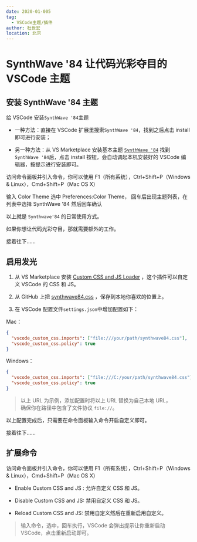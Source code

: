 ```yaml
---
date: 2020-01-005
tag:
  - VSCode主题/插件
author: 杜世宏
location: 北京
---
```


# SynthWave '84 让代码光彩夺目的 VSCode 主题

## 安装 SynthWave '84 主题

给 VSCode 安装`SynthWave '84`主题

- 一种方法：直接在 VSCode 扩展里搜索`SynthWave '84`，找到之后点击 install 即可进行安装；

- 另一种方法：从 VS Marketplace 安装基本主题 [`SynthWave '84`](https://marketplace.visualstudio.com/items?itemName=RobbOwen.synthwave-vscode) 找到`SynthWave '84`后，点击 install 按钮，会自动调起本机安装好的 VSCode 编辑器，按提示进行安装即可。

访问命令面板并引入命令，你可以使用 F1（所有系统），Ctrl+Shift+P（Windows & Linux），Cmd+Shift+P（Mac OS X）

输入 Color Theme 选中 Preferences:Color Theme， 回车后出现主题列表，在列表中选择 SynthWave '84 然后回车确认

以上就是 `Synthwave'84` 的日常使用方式。

如果你想让代码光彩夺目，那就需要额外的工作。

接着往下......

## 启用发光

1. 从 VS Marketplace 安装 [Custom CSS and JS Loader](https://marketplace.visualstudio.com/items?itemName=be5invis.vscode-custom-css) ，这个插件可以自定义 VSCode 的 CSS 和 JS。

2. 从 GitHub 上把 [synthwave84.css](https://github.com/robb0wen/synthwave-vscode/blob/master/synthwave84.css) ，保存到本地你喜欢的位置上。

3. 在 VSCode 配置文件`settings.json`中增加配置如下：

Mac：

```json
{
  "vscode_custom_css.imports": ["file:///your/path/synthwave84.css"],
  "vscode_custom_css.policy": true
}
```

Windows：

```json
{
  "vscode_custom_css.imports": ["file:///C:/your/path/synthwave84.css"],
  "vscode_custom_css.policy": true
}
```

> 以上 URL 为示例，添加配置时将以上 URL 替换为自己本地 URL，  
> 确保你在路径中包含了文件协议 `file://`。

以上配置完成后，只需要在命令面板输入命令开启自定义即可。

接着往下......

## 扩展命令

访问命令面板并引入命令，你可以使用 F1（所有系统），Ctrl+Shift+P（Windows & Linux），Cmd+Shift+P（Mac OS X）

- Enable Custom CSS and JS : 允许自定义 CSS 和 JS。

- Disable Custom CSS and JS: 禁用自定义 CSS 和 JS。

- Reload Custom CSS and JS: 禁用自定义然后在重新启用自定义。

> 输入命令，选中，回车执行，VSCode 会弹出提示让你重新启动 VSCode，点击重新启动即可。
